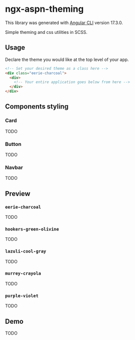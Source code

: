 # ngx-aspn-theming

This library was generated with [Angular CLI](https://github.com/angular/angular-cli) version 17.3.0.

Simple theming and css utilities in SCSS.

## Usage

Declare the theme you would like at the top level of your app.
```html
<!-- Set your desired theme as a class here -->
<div class="eerie-charcoal">
  <div>
    <!-- Your entire application goes below from here -->
  </div>
</div>
```

## Components styling

### Card
TODO

### Button
TODO

### Navbar
TODO

## Preview

### `eerie-charcoal`
TODO

### `hookers-green-olivine`
TODO

### `lazuli-cool-gray`
TODO

### `murrey-crayola`
TODO

### `purple-violet`
TODO

## Demo
TODO
